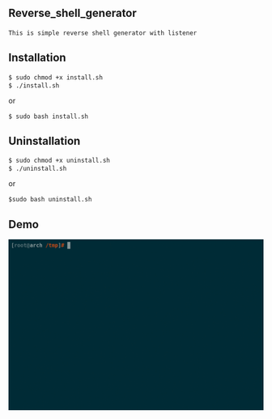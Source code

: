 ## Reverse_shell_generator

```
This is simple reverse shell generator with listener

```
## Installation
```
$ sudo chmod +x install.sh
$ ./install.sh
```
or 
```
$ sudo bash install.sh
```
## Uninstallation
```
$ sudo chmod +x uninstall.sh
$ ./uninstall.sh
```
or 
```
$sudo bash uninstall.sh
```
## Demo 
![Demo](demo.gif)

